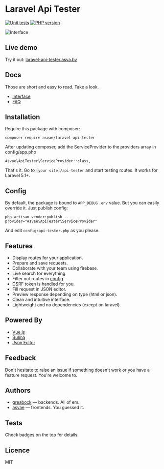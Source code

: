 # Laravel Api Tester

<!--[![Integration tests](https://travis-ci.org/asvae/laravel-spa-boilerplate.svg)](https://travis-ci.org/asvae/laravel-spa-boilerplate)-->
[![Unit tests](https://travis-ci.org/asvae/laravel-api-tester.svg)](https://travis-ci.org/asvae/laravel-api-tester)
[![PHP version](https://badge.fury.io/ph/asvae%2Flaravel-api-tester.svg)](https://badge.fury.io/ph/asvae%2Flaravel-api-tester)

![Interface](http://i.imgur.com/3geJtzb.png) 

## Live demo
Try it out: [laravel-api-tester.asva.by](http://laravel-api-tester.asva.by/)

## Docs
Those are short and easy to read. Take a look.
* [Interface](https://github.com/asvae/laravel-api-tester/wiki/Interface)
* [FAQ](https://github.com/asvae/laravel-api-tester/wiki/Frequently-asked-questions)

## Installation

Require this package with composer:

```
composer require asvae/laravel-api-tester
```

After updating composer, add the ServiceProvider to the providers array in config/app.php

```
Asvae\ApiTester\ServiceProvider::class,
```

That's it. Go to `[your site]/api-tester` and start testing routes.  It works for Laravel 5.1+.

## Config

By default, the package is bound to `APP_DEBUG` `.env` value. But you can easily override it. Just publish config:

```
php artisan vendor:publish --provider="Asvae\ApiTester\ServiceProvider"
```

And edit `config/api-tester.php` as you please.

## Features
* Display routes for your application.
* Prepare and save requests.
* Collaborate with your team using firebase.
* Live search for everything.
* Filter out routes in [config](config/api-tester.php).
* CSRF token is handled for you.
* Fill request in JSON editor.
* Preview response depending on type (html or json).
* Clean and intuitive interface.
* Lightweight and no dependencies (except on laravel).

## Powered By
* [Vue.js](https://vuejs.org/)
* [Bulma](http://bulma.io/)
* [Json Editor](https://github.com/josdejong/jsoneditor)

## Feedback
Don't hesitate to raise an issue if something doesn't work or you have a feature request. You're welcome to.

## Authors
* [greabock](https://github.com/greabock) — backends. All of em.
* [asvae](https://github.com/asvae) — frontends. You guessed it.

## Tests
Check badges on the top for details.

## Licence
MIT

